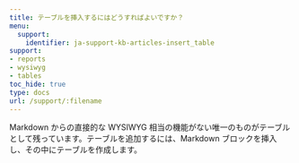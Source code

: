 ```yaml
---
title: テーブルを挿入するにはどうすればよいですか？
menu:
  support:
    identifier: ja-support-kb-articles-insert_table
support:
- reports
- wysiwyg
- tables
toc_hide: true
type: docs
url: /support/:filename
---
```


Markdown からの直接的な WYSIWYG 相当の機能がない唯一のものがテーブルとして残っています。テーブルを追加するには、Markdown ブロックを挿入し、その中にテーブルを作成します。